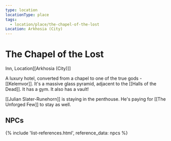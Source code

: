 ```yaml
---
type: location
locationType: place
tags:
  - location/place/the-chapel-of-the-lost
Location: Arkhosia (City)
---
```


# The Chapel of the Lost
Inn, <span class="dataview inline-field"><span class="inline-field-key">Location</span><span class="inline-field-value">[[Arkhosia (City)]]</span></span>

A luxury hotel, converted from a chapel to one of the true gods - [[Kelemvor]]. It's a massive glass pyramid, adjacent to the [[Halls of the Dead]]. It has a gym. It also has a vault!

[[Julian Slater-Runehorn]] is staying in the penthouse. He's paying for [[The Unforged Few]] to stay as well. 

## NPCs
{% include 'list-references.html', reference_data: npcs %}
